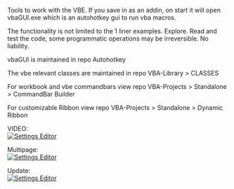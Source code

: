 Tools to work with the VBE.
If you save in as an addin, on start it will open vbaGUI.exe which is an autohotkey gui to run vba macros.

The functionality is not limited to the 1 liner examples. Explore.
Read and test the code, some programmatic operations may be irreversible. No liability.

vbaGUI is maintained in repo Autohotkey

The vbe relevant classes are maintained in repo VBA-Library > CLASSES

For workbook and vbe commandbars view repo VBA-Projects > Standalone > CommandBar Builder

For customizable Ribbon view repo VBA-Projects > Standalone > Dynamic Ribbon

VIDEO:  
[![Settings Editor](https://img.youtube.com/vi/CijT9hZ3Z_g/0.jpg)](https://www.youtube.com/watch?v=CijT9hZ3Z_g)

Multipage:  
[![Settings Editor](https://img.youtube.com/vi/KpFNGfNe_Ls/0.jpg)](https://www.youtube.com/watch?v=KpFNGfNe_Ls)  

Update:  
[![Settings Editor](https://img.youtube.com/vi/O8ZDGW06z_I/0.jpg)](https://www.youtube.com/watch?v=O8ZDGW06z_I)
